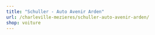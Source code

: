 ```yaml
---
title: "Schuller - Auto Avenir Arden"
url: /charleville-mezieres/schuller-auto-avenir-arden/
shop: voiture
---
```

